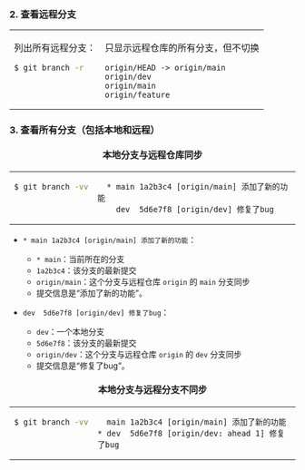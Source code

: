 ### 2. 查看远程分支

<table><tr><td style='vertical-align:top;'>

列出所有远程分支：
```bash
$ git branch -r
```

</td><td style='vertical-align:top;'>

只显示远程仓库的所有分支，但不切换

```
origin/HEAD -> origin/main
origin/dev
origin/main
origin/feature
```
</td></tr></table>

### 3. 查看所有分支（包括本地和远程）
#### <font size=3><center>本地分支与远程仓库同步</center></font>

<table><tr><td style='vertical-align:top;'>

```bash
$ git branch -vv
```

</td><td style='vertical-align:top;'>

```
  * main 1a2b3c4 [origin/main] 添加了新的功能
    dev  5d6e7f8 [origin/dev] 修复了bug
```
</td></tr></table>

- `* main 1a2b3c4 [origin/main] 添加了新的功能`：  
  - `* main`：当前所在的分支
  - `1a2b3c4`：该分支的最新提交
  - `origin/main`：这个分支与远程仓库 `origin` 的 `main` 分支同步
  - 提交信息是“添加了新的功能”。
  
- `dev  5d6e7f8 [origin/dev] 修复了bug`：  
  - `dev`：一个本地分支
  - `5d6e7f8`：该分支的最新提交
  - `origin/dev`：这个分支与远程仓库 `origin` 的 `dev` 分支同步
  - 提交信息是“修复了bug”。

#### <font size=3><center>本地分支与远程分支不同步</center></font>

<table><tr><td style='vertical-align:top;'>

```bash
$ git branch -vv
```

</td><td style='vertical-align:top;'>

```
  main 1a2b3c4 [origin/main] 添加了新的功能
* dev  5d6e7f8 [origin/dev: ahead 1] 修复了bug
```
</td></tr></table>